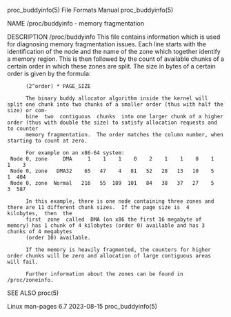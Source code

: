 proc_buddyinfo(5)						      File Formats Manual						     proc_buddyinfo(5)

NAME
       /proc/buddyinfo - memory fragmentation

DESCRIPTION
       /proc/buddyinfo
	      This  file  contains information which is used for diagnosing memory fragmentation issues.  Each line starts with the identification of the node
	      and the name of the zone which together identify a memory region.	 This is then followed by the count of available chunks of a certain order  in
	      which these zones are split.  The size in bytes of a certain order is given by the formula:

		  (2^order) * PAGE_SIZE

	      The binary buddy allocator algorithm inside the kernel will split one chunk into two chunks of a smaller order (thus with half the size) or com‐
	      bine  two	 contiguous  chunks  into one larger chunk of a higher order (thus with double the size) to satisfy allocation requests and to counter
	      memory fragmentation.  The order matches the column number, when starting to count at zero.

	      For example on an x86-64 system:
	 Node 0, zone	  DMA	  1    1    1	 0    2	   1	1    0	  1    1    3
	 Node 0, zone	DMA32	 65   47    4	81   52	  28   13   10	  5    1  404
	 Node 0, zone  Normal	216   55  189  101   84	  38   37   27	  5    3  587

	      In this example, there is one node containing three zones and there are 11 different chunk sizes.	 If the page size is  4	 kilobytes,  then  the
	      first  zone  called  DMA (on x86 the first 16 megabyte of memory) has 1 chunk of 4 kilobytes (order 0) available and has 3 chunks of 4 megabytes
	      (order 10) available.

	      If the memory is heavily fragmented, the counters for higher order chunks will be zero and allocation of large contiguous areas will fail.

	      Further information about the zones can be found in /proc/zoneinfo.

SEE ALSO
       proc(5)

Linux man-pages 6.7							  2023-08-15							     proc_buddyinfo(5)
